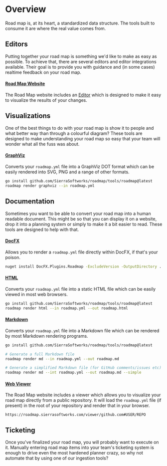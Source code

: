 # Overview
Road map is, at its heart, a standardized data structure. The tools built to consume it are
where the real value comes from.

## Editors
Putting together your road map is something we'd like to make as easy as possible. To achieve
that, there are several editors and editor integrations available. Their goal is to provide
you with guidance and (in some cases) realtime feedback on your road map.

#### [Road Map Website](/tools/editors/web-editor/README.md)
The Road Map website includes an [Editor](/editor/README.md) which is designed to make 
it easy to visualize the results of your changes.

## Visualizations
One of the best things to do with your road map is show it to people and what better way than
through a colourful diagram? These tools are designed to make understanding your road map so
easy that your team will wonder what all the fuss was about.

#### [GraphViz](/tools/visualizations/graphviz/README.md)
Converts your `roadmap.yml` file into a GraphViz DOT format which can be easily rendered into
SVG, PNG and a range of other formats.

```sh
go install github.com/SierraSoftworks/roadmap/tools/roadmap@latest
roadmap render graphviz --in roadmap.yml
```

## Documentation
Sometimes you want to be able to convert your road map into a human readable document. This might
be so that you can display it on a website, drop it into a planning system or simply to make it a
bit easier to read. These tools are designed to help with that.

#### [DocFX](/tools/documentation/docfx/README.md)
Allows you to render a `roadmap.yml` file directly within DocFX, if that's your poison.

```sh
nuget install DocFX.Plugins.Roadmap -ExcludeVersion -OutputDirectory .
```

#### [HTML](/tools/documentation/html/README.md)
Converts your `roadmap.yml` file into a static HTML file which can be easily viewed in most
web browsers.

```sh
go install github.com/SierraSoftworks/roadmap/tools/roadmap@latest
roadmap render html --in roadmap.yml --out roadmap.html
```

#### [Markdown](/tools/documentation/markdown/README.md)
Converts your `roadmap.yml` file into a Markdown file which can be rendered by most Markdown
rendering programs.

```sh
go install github.com/SierraSoftworks/roadmap/tools/roadmap@latest

# Generate a full Markdown file
roadmap render md --in roadmap.yml --out roadmap.md

# Generate a simplified Markdown file (for GitHub comments/issues etc)
roadmap render md --int roadmap.yml --out roadmap.md --simple
```

#### [Web Viewer](/tools/documentation/web-viewer/README.md)
The Road Map website includes a viewer which allows you to visualize your road map directly
from a public repository. It will load the `roadmap.yml` file (if present) in the root of
your repository and render that in your browser.

```
https://roadmap.sierrasoftworks.com/viewer/github.com#USER/REPO
```

## Ticketing
Once you've finalized your road map, you will probably want to execute on it. Manually entering
road map items into your team's ticketing system is enough to drive even the most hardened planner
crazy, so why not automate that by using one of our ingestion tools?
